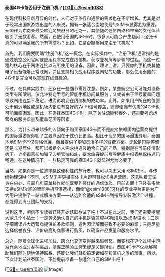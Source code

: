 **泰国4G卡能否用于注册飞机？[[TG💪+ @esim1088](https://t.me/s/esim1088)]**

在现代科技日新月异的时代，人们对于旅行和通信的需求也在不断增长。尤其是对于经常出国旅游或出差的人来说，拥有一张适合当地使用的SIM卡显得尤为重要。泰国作为东南亚最受欢迎的旅游目的地之一，其便捷的通信网络和丰富的文化体验吸引了无数游客。然而，在使用泰国的4G卡时，很多人可能会产生疑问：这张卡真的可以满足我的所有需求吗？比如，它是否能够用来注册飞机呢？

首先，我们需要明确“注册飞机”这一概念。在实际操作中，“注册飞机”通常指的是通过航空公司官网或应用程序完成在线值机、获取登机牌等步骤的过程。而这一过程的核心在于网络连接以及所使用的设备。因此，理论上讲，只要你的手机或其他电子设备能够正常联网，并且支持相关应用程序或网站的功能，那么使用泰国的4G卡是完全可以实现在线值机的。

不过，在具体实践中，还存在一些细节需要注意。例如，某些航空公司可能对设备类型有所限制，仅允许特定型号的智能手机访问其服务；又或者由于信号覆盖问题导致网络连接不稳定，进而影响到在线值机的成功率。此外，如果用户所在的位置处于偏远地区或是机场内部没有良好的Wi-Fi信号覆盖，则即便拥有优质的4G卡也可能面临困难。因此，在选择泰国4G卡时，除了关注流量套餐外，还需要考虑运营商的服务质量及覆盖范围等因素。

那么，为什么越来越多的人倾向于购买泰国4G卡而不是直接依赖国内运营商提供的国际漫游服务呢？主要原因在于性价比更高。相比于高昂的国际漫游费用，泰国本地SIM卡不仅价格低廉，而且提供了更加灵活多样的资费方案。无论是短期停留还是长期居住，都可以根据个人需求挑选最适合自己的产品。特别是在当前疫情形势下，许多国家都加强了入境管控措施，要求旅客提前填写健康申报表并保持通讯畅通。在这种情况下，一张稳定可靠的泰国4G卡就显得尤为必要了。

当然，如果你是一位追求极致便利性的旅行者，也可以考虑采用eSIM技术。与传统物理SIM卡不同，eSIM无需更换实体卡片即可轻松切换运营商。这意味着无论身在何处，只需几步简单操作就能享受到最佳的通信体验。目前市面上已经有多款支持eSIM功能的智能手机可供选择，而像“@esim1088”这样的专业平台更是为广大用户提供了一站式解决方案——从选购合适的eSIM卡到指导安装激活全过程，都能得到专业团队的支持。

说到这里，相信不少读者已经开始跃跃欲试了吧！不过在此之前，我们还需要提醒大家几个小贴士：一是务必确认自己的手机是否兼容4G频段以及eSIM技术；二是仔细阅读各大运营商提供的条款细则，避免因误解而导致不必要的麻烦；三是尽量选择信誉良好、评价较高的商家进行购买，以确保产品质量和服务水平。

总之，随着全球化进程加快，跨文化交流变得越来越频繁。而要想在这个过程中游刃有余地应对各种挑战，掌握正确的工具无疑是关键所在。泰国4G卡不仅能够帮助我们随时随地保持联系，还能让我们轻松搞定诸如在线值机之类的琐事。所以，下次计划前往泰国时，不妨提前准备一张适合自己的SIM卡吧！

[[TG💪+ @esim1088](https://t.me/s/esim1088) ![Image](https://i.postimg.cc/4NQfJmqS/Snipaste-2025-05-13-00-14-12.png)]